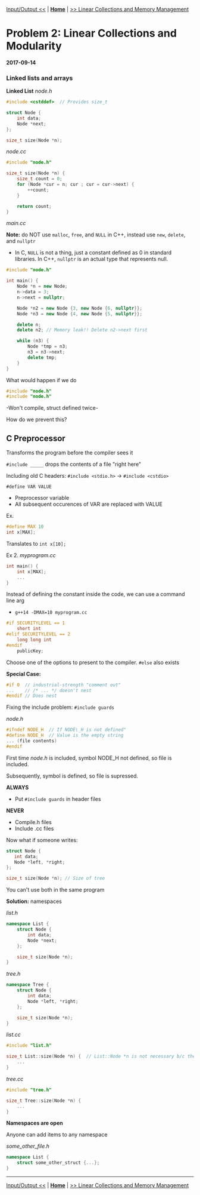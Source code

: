 [Input/Output <<](./problem_1.md) | [**Home**](../README.md) | [>> Linear Collections and Memory Management](./problem_3.md)

# Problem 2: Linear Collections and Modularity

**2017-09-14**

### Linked lists and arrays

**Linked List**
_node.h_

```C++
#include <cstddef>  // Provides size_t

struct Node {
    int data;
    Node *next;
};

size_t size(Node *n);
```

_node.cc_

```C++
#include "node.h"

size_t size(Node *n) {
    size_t count = 0;
    for (Node *cur = n; cur ; cur = cur->next) {
        ++count;
    }

    return count;
}
```

_main.cc_

**Note:** do NOT use `malloc`, `free`, and `NULL` in C++, instead use `new`, `delete`, and `nullptr`

- In C, `NULL` is not a thing, just a constant defined as 0 in standard libraries. In C++, `nullptr` is an actual type that represents null.

```C++
#include "node.h"

int main() {
    Node *n = new Node;
    n->data = 3;
    n->next = nullptr;

    Node *n2 = new Node {3, new Node {6, nullptr}};
    Node *n3 = new Node {4, new Node {5, nullptr}};

    delete n;
    delete n2; // Memory leak!! Delete n2->next first

    while (n3) {
        Node *tmp = n3;
        n3 = n3->next;
        delete tmp;
    }
}
```

What would happen if we do

```C++
#include "node.h"
#include "node.h"
```

-Won't compile, struct defined twice-

How do we prevent this?

## C Preprocessor

Transforms the program before the compiler sees it

`#include _____` drops the contents of a file "right here"

Including old C headers: `#include <stdio.h>` -> `#include <cstdio>`

`#define VAR VALUE`

- Preprocessor variable
- All subsequent occurences of VAR are replaced with VALUE

Ex.

```C++
#define MAX 10
int x[MAX];
```

Translates to `int x[10];`

Ex 2.
_myprogram.cc_

```C++
int main() {
    int x[MAX];
    ...
}
```

Instead of defining the constant inside the code, we can use a command line arg

- `g++14 -DMAX=10 myprogram.cc`

```C++
#if SECURITYLEVEL == 1
    short int
#elif SECURITYLEVEL == 2
    long long int
#endif
    publicKey;
```

Choose one of the options to present to the compiler. `#else` also exists

**Special Case:**

```C++
#if 0  // industrial-strength "comment out"
...    // /* ... */ doesn't nest
#endif // Does nest
```

Fixing the include problem: `#include guards`

_node.h_

```C++
#ifndef NODE_H  // If NODE\_H is not defined"
#define NODE_H  // Value is the empty string
... (file contents)
#endif
```

First time _node.h_ is included, symbol NODE_H not defined, so file is included.

Subsequently, symbol is defined, so file is supressed.

**ALWAYS**

- Put `#include guards` in header files

**NEVER**

- Compile.h files
- Include .cc files

Now what if someone writes:

```C++
struct Node {
   int data;
   Node *left, *right;
};

size_t size(Node *n); // Size of tree
```

You can't use both in the same program

**Solution:** namespaces

_list.h_

```C++
namespace List {
    struct Node {
        int data;
        Node *next;
    };

    size_t size(Node *n);
}
```

_tree.h_

```C++
namespace Tree {
    struct Node {
        int data;
        Node *left, *right;
    };

    size_t size(Node *n);
}
```

_list.cc_

```C++
#include "list.h"

size_t List::size(Node *n) {  // List::Node *n is not necessary b/c the function is in the namespace
    ...
}
```

_tree.cc_

```C++
#include "tree.h"

size_t Tree::size(Node *n) {
    ...
}
```

**Namespaces are open**

Anyone can add items to any namespace

_some_other_file.h_

```C++
namespace List {
    struct some_other_struct {...};
}
```

---

[Input/Output <<](./problem_1.md) | [**Home**](../README.md) | [>> Linear Collections and Memory Management](./problem_3.md)
